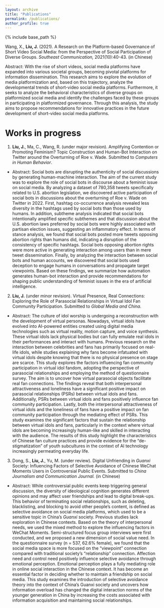 ```yaml
---
layout: archive
title: "Publications"
permalink: /publications/
author_profile: true
---
```


{% include base_path %}

Wang, X., **Liu, J.** (2021). A Research on the Platform-based Governance of Short Video Social Media: from the Perspective of Social Participation of Diverse Groups. _Southeast Communication,_ 2021(10):40-43. (in Chinese)

Abstract: With the rise of short videos, social media platforms have expanded into various societal groups, becoming pivotal platforms for information dissemination. This research aims to explore the evolution of media platformization and, based on this trajectory, analyze the developmental trends of short-video social media platforms. Furthermore, it seeks to analyze the behavioral characteristics of diverse groups on platformized social media and identify the challenges faced by these groups in participating in platformized governance. Through this analysis, the study aims to propose recommendations for innovative practices in the future development of short-video social media platforms.

Works in progress
======
1. **Liu, J.**, Ma, C., Wang, R. (under major revision). Amplifying Contention or Promoting Feminism? Topic Construction and Human-Bot Interaction on Twitter around the Overturning of Roe v. Wade. Submitted to _Computers in Human Behavior_.

- Abstract: Social bots are disrupting the authenticity of social discussions by generating human-machine interaction. The aim of the current study was to explore the role of social bots in discourse about a feminist issue on social media. By analyzing a dataset of 780,358 tweets specifically related to U.S. abortion legislation, we discovered active participation of social bots in discussions about the overturning of Roe v. Wade on Twitter in 2022. First, hashtag co-occurrence analysis revealed less diversity in the hashtags used by social bots than those used by humans. In addition, subtheme analysis indicated that social bots intentionally amplified specific subthemes and that discussion about the U.S. abortion laws preferred by social bots were highly associated with partisan election issues, suggesting an inflammatory effect. In terms of stance analysis, we found that social bots posted more tweets opposing abortion rights than humans did, indicating a disruption of the consistency of specific hashtags. Social bots opposing abortion rights were more active in generating interaction among users than in mere tweet dissemination. Finally, by analyzing the interaction between social bots and human accounts, we discovered that social bots used deception to engage humans in conversations and propagate target viewpoints. Based on these findings, we summarize how automation generates human-bot interaction and provide recommendations for shaping public understanding of feminist issues in the era of artificial intelligence.

2. **Liu, J.** (under minor revision). Virtual Presence, Real Connections: Exploring the Role of Parasocial Relationships in Virtual Idol Fan Community Participation. Submitted to _Global Media and China._

- Abstract: The culture of idol worship is undergoing a reconstruction with the development of virtual personas. Nowadays, virtual idols have evolved into AI-powered entities created using digital media technologies such as virtual reality, motion capture, and voice synthesis. These virtual idols lack physical bodies but can fully emulate real idols in their performances and interact with humans. Previous research on the interaction between celebrities and fans has primarily focused on real-life idols, while studies explaining why fans become infatuated with virtual idols despite knowing that there is no physical presence on stage are scarce. This study explores the factors influencing fan community participation in virtual idol fandom, adopting the perspective of parasocial relationships and employing the method of questionnaire survey. The aim is to uncover how virtual parasocial objects facilitate real fan connections. The findings reveal that both interpersonal attractiveness and loneliness have a significant positive impact on parasocial relationships (PSRs) between virtual idols and fans. Additionally, PSRs between virtual idols and fans positively influence fan community participation. Lastly, both the interpersonal attractiveness of virtual idols and the loneliness of fans have a positive impact on fan community participation through the mediating effect of PSRs. This study examines the significant factors that sustain the relationship between virtual idols and fans, particularly in the context where virtual idols are becoming increasingly human-like and skilled in interacting with the audience. The results of this study highlight the characteristics of Chinese fan culture practices and provide evidence for the “de-stigmatization” of youth subcultures in the context of AI technology increasingly permeating everyday life.

3. Dong, S., **Liu, J.**, Yu, M. (under review). Digital Unfriending in _Guanxi_ Society: Influencing Factors of Selective Avoidance of Chinese WeChat Moments Users in Controversial Public Events. Submitted to _China Journalism and Communication Journal._ (in Chinese)

- Abstract: While controversial public events keep triggering general discussion, the diversity of ideological cognition generates different opinions and may affect user friendships and lead to digital break-ups. This behavior of terminating social relationships, such as deleting, blacklisting, and blocking to avoid other people’s content, is defined as selective avoidance on social media platforms, which used to be a sensitive topic in China’s _Guanxi_ society. Previous studies lack exploration in Chinese contexts. Based on the theory of interpersonal needs, we used the mixed method to explore the influencing factors in WeChat Moments. Semi-structured focus group interviews were first conducted, and we proposed a new dimension of social value need. In the questionnaire survey (n = 537, 62.6% female), we found that the social media space is more focused on the “viewpoint” connection compared with traditional society’s “relationship” connection. Affection need and control need positively influence selective avoidance through emotional perception. Emotional perception plays a fully mediating role in online social interaction in the Chinese context. It has become an essential factor in deciding whether to maintain a friendship on social media. This study examines the introduction of selective avoidance theory into the context of China’s Guanxi society and uncovers how information overload has changed the digital interaction norms of the younger generation in China by increasing the costs associated with information acquisition and maintaining social relationships.
